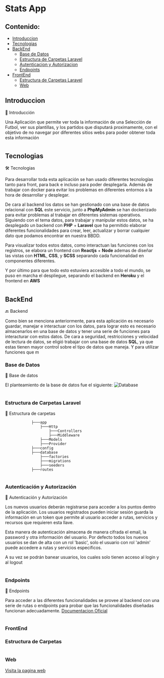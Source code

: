 # Stats App
## Contenido: 
- [Introduccion](#Introduccion)
- [Tecnologias](#Tecnologias)
- [BackEnd](#BackEnd)
  - [Base de Datos](#Base-de-Datos)
  - [Estructura de Carpetas Laravel](#Estructura-de-Carpetas-Laravel)
  - [Autenticacion y Autorizacion](#Autenticación-y-Autorización)
  - [Endpoints](#Endpoints)
- [FrontEnd](#FrontEnd)
  - [Estructura de Carpetas Laravel](#Estructura-de-Carpetas-Laravel)
  - [Web](#Web)

## Introduccion
:memo: Introducción

Una Aplicación que permite ver toda la información de una Selección de Futbol, ver sus plantillas, y los partidos que disputará proximamente, con el objetivo de no navegar por diferentes sitios webs para poder obtener toda esta información
#

## Tecnologias
:hammer_and_wrench:  Tecnologias

Para desarrollar toda esta aplicación se han usado diferentes tecnologías tanto para front, para back e incluso para poder desplegarla. Además de trabajar con docker para evitar los problemas en diferentes entornos a la hora de desarrollar y desplegar.

De cara al backend los datos se han gestionado con una base de datos relacional con **SQL** este servicio, junto a **PhpMyAdmin** se han dockerizado para evitar problemas al trabajar en diferentes sistemas operativos. Siguiendo con el tema datos, para trabajar y manipular estos datos, se ha desplegado un backend con **PHP** + **Laravel** que ha permitido elaborar diferentes funcionalidades para crear, leer, actualizar y borrar cualquier dato que podamos encontrar en nuestra BBDD.

Para visualizar todos estos datos, como interactuan las funciones con los registros, se elabora un frontend con **Reactjs** + **Node** ademas de diseñar las vistas con **HTML**, **CSS**, y **SCSS** separando cada funcionalidad en componentes diferentes.

Y por último para que todo esto estuviera accesible a todo el mundo, se puso en marcha el despliegue, separando el backend en **Heroku** y el frontend en **AWS**
#

## BackEnd
:back: Backend

Como bien se menciona anteriormente, para esta aplicación es necesario guardar, manejar e interactuar con los datos, para lograr esto es necesario almacenarlos en una base de datos y tener una serie de funciones para interacturar con estos datos. De cara a seguridad, restricciones y velocidad de lectura de datos, se eligió trabajar con una base de datos **SQL**, ya que estas tienen mayor control sobre el tipo de datos que maneja. Y para utilizar funciones que m

### Base de Datos
:closed_book: Base de datos

El planteamiento de la base de datos fue el siguiente: 
![Database](https://user-images.githubusercontent.com/47026705/121591323-a24f8880-ca39-11eb-9d13-76dd352cee44.png)
#
### Estructura de Carpetas Laravel
:open_file_folder: Estructura de carpetas

                ├───app
                    ├───Http
                        ├───Controllers
                        ├───Middleware
                    ├───Models
                    ├───Provider
                ├───config
                ├───database
                    ├───factories
                    ├───migrations
                    ├───seeders
                ├───routes
#

### Autenticación y Autorización 
:closed_lock_with_key: Autenticación y Autorización 

Los nuevos usuarios deberán registrarse para acceder a los puntos dentro de la aplicación.
Los usuarios registrados pueden iniciar sesión guarda la información en un token que permite al usuario acceder a rutas, servicios y recursos que requieren esta llave.

Esta manera de autenticación almacena de manera cifrada el email, la password y otra información del usuario. Por defecto todos los nuevos usuarios se dan de alta con un rol
'basic', solo el usuario con rol 'admin' puede accedere a rutas y servicios especificos.

A su vez se podrán banear usuarios, los cuales solo tienen acceso al login y al logout
#

### Endpoints
:round_pushpin: Endpoints

Para acceder a las diferentes funcionalidades se provee al backend con una serie de rutas o endpoints para probar que las funcionalidades diseñadas funcionan adecuadamente.
[Documentacion Oficial](https://lively-escape-100464.postman.co/workspace/My-Workspace~6f4dec94-5271-47cd-8bb5-f876a8ab6be4/documentation/14138566-11763189-2387-4d13-a172-ca63c7fcadaa)
#
#

### FrontEnd
### Estructura de Carpetas

#

### Web
[Visita la pagina web](https://lively-escape-100464.postman.co/workspace/My-Workspace~6f4dec94-5271-47cd-8bb5-f876a8ab6be4/documentation/14138566-11763189-2387-4d13-a172-ca63c7fcadaa)
#
#
